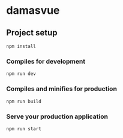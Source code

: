 # damasvue

## Project setup
```
npm install
```

### Compiles for development
```
npm run dev
```

### Compiles and minifies for production
```
npm run build
```

### Serve your production application
```
npm run start
```